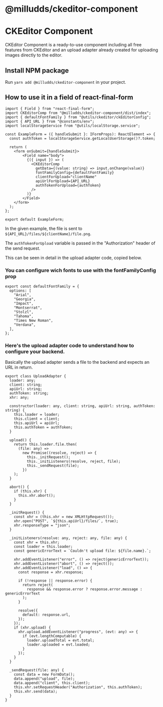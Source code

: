# @milludds/ckeditor-component

# CKEditor Component

CKEditor Component is a ready-to-use component including all free features from CKEditor and an upload adapter already created for uploading images directly to the editor.

## Install NPM package

Run `yarn add @milludds/ckeditor-component` in your project.

## How to use it in a field of react-final-form

```
import { Field } from "react-final-form";
import CKEditorComp from "@milludds/ckeditor-component/dist/index";
import { defaultFontFamily } from "@utils/ckeditor/ckEditorConfig";
import { API_URL } from "@constants/env";
import localStorageService from "@utils/localStorage.service";

const ExampleForm = ({ handleSubmit }: IFormProps): ReactElement => {
  const authToken = localStorageService.getLocalUserStorage()?.token;

  return (
    <form onSubmit={handleSubmit}>
        <Field name="body">
          {({ input }) => (
            <CKEditorComp
              getData={(value: string) => input.onChange(value)}
              fontFamilyConfig={defaultFontFamily}
              clientForUpload="clientName"
              apiUrlForUpload={API_URL}
              authTokenForUpload={authToken}
            />
          )}
        </Field>
    </form>
  );
};

export default ExampleForm;

```

In the given example, the file is sent to `${API_URL}/files/${clientName}/file.png`.

The `authTokenForUpload` variable is passed in the "Authorization" header of the send request.

This can be seen in detail in the upload adapter code, copied below.

### You can configure wich fonts to use with the fontFamilyConfig prop

```
export const defaultFontFamily = {
  options: [
    "Arial",
    "Georgia",
    "Impact",
    "Montserrat",
    "Stolzl",
    "Tahoma",
    "Times New Roman",
    "Verdana",
  ],
};
```

### Here's the upload adapter code to understand how to configure your backend.

Basically the upload adapter sends a file to the backend and expects an URL in return.

```
export class UploadAdapter {
  loader: any;
  client: string;
  apiUrl: string;
  authToken: string;
  xhr: any;

  constructor(loader: any, client: string, apiUrl: string, authToken: string) {
    this.loader = loader;
    this.client = client;
    this.apiUrl = apiUrl;
    this.authToken = authToken;
  }

  upload() {
    return this.loader.file.then(
      (file: any) =>
        new Promise((resolve, reject) => {
          this._initRequest();
          this._initListeners(resolve, reject, file);
          this._sendRequest(file);
        })
    );
  }

  abort() {
    if (this.xhr) {
      this.xhr.abort();
    }
  }

  _initRequest() {
    const xhr = (this.xhr = new XMLHttpRequest());
    xhr.open("POST", `${this.apiUrl}/files/`, true);
    xhr.responseType = "json";
  }

  _initListeners(resolve: any, reject: any, file: any) {
    const xhr = this.xhr;
    const loader = this.loader;
    const genericErrorText = `Couldn't upload file: ${file.name}.`;

    xhr.addEventListener("error", () => reject(genericErrorText));
    xhr.addEventListener("abort", () => reject());
    xhr.addEventListener("load", () => {
      const response = xhr.response;

      if (!response || response.error) {
        return reject(
          response && response.error ? response.error.message : genericErrorText
        );
      }

      resolve({
        default: response.url,
      });
    });
    if (xhr.upload) {
      xhr.upload.addEventListener("progress", (evt: any) => {
        if (evt.lengthComputable) {
          loader.uploadTotal = evt.total;
          loader.uploaded = evt.loaded;
        }
      });
    }
  }

  _sendRequest(file: any) {
    const data = new FormData();
    data.append("upload", file);
    data.append("client", this.client);
    this.xhr.setRequestHeader("Authorization", this.authToken);
    this.xhr.send(data);
  }
}
```
